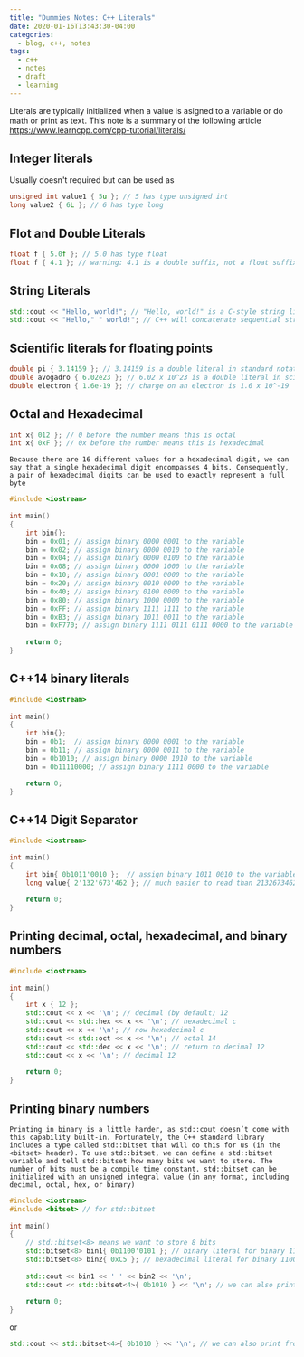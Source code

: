 ```yaml
---
title: "Dummies Notes: C++ Literals"
date: 2020-01-16T13:43:30-04:00
categories:
  - blog, c++, notes
tags:
  - c++
  - notes
  - draft
  - learning
---
```

Literals are typically initialized when a value is asigned to a variable or 
do math or print as text.
This note is a summary of the following article
<https://www.learncpp.com/cpp-tutorial/literals/>
## Integer literals
Usually doesn't required but can be used as
``` Cpp
unsigned int value1 { 5u }; // 5 has type unsigned int
long value2 { 6L }; // 6 has type long
```

## Flot and Double Literals

``` Cpp
float f { 5.0f }; // 5.0 has type float
float f { 4.1 }; // warning: 4.1 is a double suffix, not a float suffix
```

## String Literals

``` Cpp
std::cout << "Hello, world!"; // "Hello, world!" is a C-style string literal
std::cout << "Hello," " world!"; // C++ will concatenate sequential string literals
```
## Scientific  literals for floating points

``` Cpp
double pi { 3.14159 }; // 3.14159 is a double literal in standard notation
double avogadro { 6.02e23 }; // 6.02 x 10^23 is a double literal in scientific notation
double electron { 1.6e-19 }; // charge on an electron is 1.6 x 10^-19
```

## Octal and Hexadecimal

``` Cpp
int x{ 012 }; // 0 before the number means this is octal
int x{ 0xF }; // 0x before the number means this is hexadecimal
```
`Because there are 16 different values for a hexadecimal digit, we can say that a single hexadecimal digit encompasses 4 bits. Consequently, a pair of hexadecimal digits can be used to exactly represent a full byte`

```Cpp
#include <iostream>
 
int main()
{
    int bin{};
    bin = 0x01; // assign binary 0000 0001 to the variable
    bin = 0x02; // assign binary 0000 0010 to the variable
    bin = 0x04; // assign binary 0000 0100 to the variable
    bin = 0x08; // assign binary 0000 1000 to the variable
    bin = 0x10; // assign binary 0001 0000 to the variable
    bin = 0x20; // assign binary 0010 0000 to the variable
    bin = 0x40; // assign binary 0100 0000 to the variable
    bin = 0x80; // assign binary 1000 0000 to the variable
    bin = 0xFF; // assign binary 1111 1111 to the variable
    bin = 0xB3; // assign binary 1011 0011 to the variable
    bin = 0xF770; // assign binary 1111 0111 0111 0000 to the variable
 
    return 0;
}
```

## C++14 binary literals
```Cpp
#include <iostream>
 
int main()
{
    int bin{};
    bin = 0b1;  // assign binary 0000 0001 to the variable
    bin = 0b11; // assign binary 0000 0011 to the variable
    bin = 0b1010; // assign binary 0000 1010 to the variable
    bin = 0b11110000; // assign binary 1111 0000 to the variable

    return 0;
}
```

## C++14 Digit Separator

```Cpp
#include <iostream>
 
int main()
{
    int bin{ 0b1011'0010 };  // assign binary 1011 0010 to the variable
    long value{ 2'132'673'462 }; // much easier to read than 2132673462
 
    return 0;
}
```

##  Printing decimal, octal, hexadecimal, and binary numbers

```Cpp
#include <iostream>
 
int main()
{
    int x { 12 };
    std::cout << x << '\n'; // decimal (by default) 12
    std::cout << std::hex << x << '\n'; // hexadecimal c
    std::cout << x << '\n'; // now hexadecimal c
    std::cout << std::oct << x << '\n'; // octal 14
    std::cout << std::dec << x << '\n'; // return to decimal 12
    std::cout << x << '\n'; // decimal 12
 
    return 0;
}

```
## Printing binary numbers

``Printing in binary is a little harder, as std::cout doesn’t come with this capability built-in. Fortunately, the C++ standard library includes a type called std::bitset that will do this for us (in the <bitset> header). To use std::bitset, we can define a std::bitset variable and tell std::bitset how many bits we want to store. The number of bits must be a compile time constant. std::bitset can be initialized with an unsigned integral value (in any format, including decimal, octal, hex, or binary)``

```Cpp
#include <iostream>
#include <bitset> // for std::bitset
 
int main()
{
	// std::bitset<8> means we want to store 8 bits
	std::bitset<8> bin1{ 0b1100'0101 }; // binary literal for binary 1100 0101
	std::bitset<8> bin2{ 0xC5 }; // hexadecimal literal for binary 1100 0101
 
	std::cout << bin1 << ' ' << bin2 << '\n';
	std::cout << std::bitset<4>{ 0b1010 } << '\n'; // we can also print from std::bitset directly
 
	return 0;
}
```

or 
```Cpp
std::cout << std::bitset<4>{ 0b1010 } << '\n'; // we can also print from std::bitset directly
```